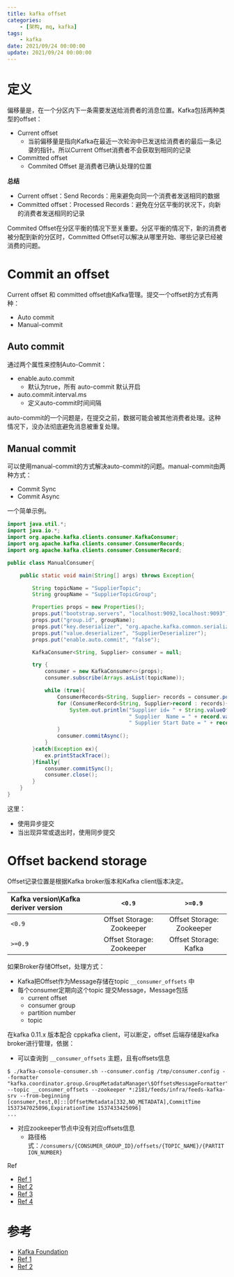 ```yaml
---
title: kafka offset
categories: 
    - [架构, mq, kafka]
tags:
    - kafka
date: 2021/09/24 00:00:00
update: 2021/09/24 00:00:00
---
```


# 定义

偏移量是，在一个分区内下一条需要发送给消费者的消息位置。Kafka包括两种类型的offset：

- Current offset
  - 当前偏移量是指向Kafka在最近一次轮询中已发送给消费者的最后一条记录的指针。所以Current Offset消费者不会获取到相同的记录
- Committed offset
  - Commited Offset 是消费者已确认处理的位置

**总结**

- Current offset：Send Records：用来避免向同一个消费者发送相同的数据
- Committed offset：Processed Records：避免在分区平衡的状况下，向新的消费者发送相同的记录

Commited Offset在分区平衡的情况下至关重要。分区平衡的情况下，新的消费者被分配到新的分区时，Committed Offset可以解决从哪里开始、哪些记录已经被消费的问题。

# Commit an offset

Current offset 和 committed offset由Kafka管理。提交一个offset的方式有两种：

- Auto commit
- Manual-commit

## Auto commit

通过两个属性来控制Auto-Commit：

- enable.auto.commit
  - 默认为true，所有 auto-commit 默认开启
- auto.commit.interval.ms
  - 定义auto-commit时间间隔

auto-commit的一个问题是，在提交之前，数据可能会被其他消费者处理。这种情况下，没办法彻底避免消息被重复处理。

## Manual commit

可以使用manual-commit的方式解决auto-commit的问题。manual-commit由两种方式：

- Commit Sync
- Commit Async

一个简单示例。

```java
import java.util.*;
import java.io.*;
import org.apache.kafka.clients.consumer.KafkaConsumer;
import org.apache.kafka.clients.consumer.ConsumerRecords;
import org.apache.kafka.clients.consumer.ConsumerRecord;

public class ManualConsumer{

    public static void main(String[] args) throws Exception{

        String topicName = "SupplierTopic";
        String groupName = "SupplierTopicGroup";

        Properties props = new Properties();
        props.put("bootstrap.servers", "localhost:9092,localhost:9093");
        props.put("group.id", groupName);
        props.put("key.deserializer", "org.apache.kafka.common.serialization.StringDeserializer");
        props.put("value.deserializer", "SupplierDeserializer");
        props.put("enable.auto.commit", "false");

        KafkaConsumer<String, Supplier> consumer = null;

        try {
            consumer = new KafkaConsumer<>(props);
            consumer.subscribe(Arrays.asList(topicName));

            while (true){
                ConsumerRecords<String, Supplier> records = consumer.poll(100);
                for (ConsumerRecord<String, Supplier>record : records){
                    System.out.println("Supplier id= " + String.valueOf(record.value().getID()) + 
                                       " Supplier  Name = " + record.value().getName() + 
                                       " Supplier Start Date = " + record.value().getStartDate().toString());
                }
                consumer.commitAsync();
            }
        }catch(Exception ex){
            ex.printStackTrace();
        }finally{
            consumer.commitSync();
            consumer.close();
        }
    }
}                           
```

这里：

- 使用异步提交
- 当出现异常或退出时，使用同步提交

# Offset backend storage

Offset记录位置是根据Kafka broker版本和Kafka client版本决定。

| Kafka version\Kafka deriver version |          `<0.9`           |          `>=0.9`          |
| :---------------------------------- | :-----------------------: | :-----------------------: |
| `<0.9`                              | Offset Storage: Zookeeper | Offset Storage: Zookeeper |
| `>=0.9`                             | Offset Storage: Zookeeper |   Offset Storage: Kafka   |

如果Broker存储Offset，处理方式：

- Kafka把Offset作为Message存储在topic `__consumer_offsets` 中
- 每个consumer定期向这个topic 提交Message，Message包括
  - current offset
  - consumer group
  - partition number
  - topic

在kafka 0.11.x 版本配合 cppkafka client，可以断定，offset 后端存储是kafka broker进行管理，依据：

- 可以查询到 `__consumer_offsets` 主题，且有offsets信息

```shell
$ ./kafka-console-consumer.sh --consumer.config /tmp/consumer.config --formatter "kafka.coordinator.group.GroupMetadataManager\$OffsetsMessageFormatter" --topic __consumer_offsets --zookeeper *:2181/feeds/infra/feeds-kafka-srv --from-beginning
[consumer,test,0]::[OffsetMetadata[332,NO_METADATA],CommitTime 1537347025096,ExpirationTime 1537433425096]
...
```

- 对应zookeeper节点中没有对应offsets信息
  - 路径格式：`/consumers/{CONSUMER_GROUP_ID}/offsets/{TOPIC_NAME}/{PARTITION_NUMBER}`

Ref

- [Ref 1](https://cwiki.apache.org/confluence/display/KAFKA/Offset+Management)
- [Ref 2](https://elang2.github.io/myblog/posts/2017-09-20-Kafak-And-Zookeeper-Offsets.html)
- [Ref 3](https://stackoverflow.com/questions/41137281/offsets-stored-in-zookeeper-or-kafka/41150833)
- [Ref 4](https://stackoverflow.com/questions/33925866/kafka-how-to-read-from-consumer-offsets-topic)

# 参考

- [Kafka Foundation](https://www.learningjournal.guru/courses/kafka/kafka-foundation-training/offset-management/)
- [Ref 1](https://stackoverflow.com/questions/27499277/number-of-commits-and-offset-in-each-partition-of-a-kafka-topic)
- [Ref 2](https://elang2.github.io/myblog/posts/2017-09-20-Kafak-And-Zookeeper-Offsets.html)